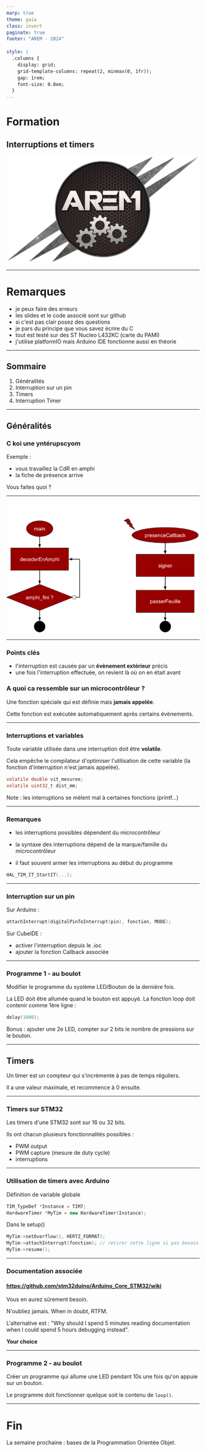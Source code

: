 ```yaml
---
marp: true
theme: gaia
class: invert
paginate: true
footer: "AREM - 2024"

style: |
  .columns {
    display: grid;
    grid-template-columns: repeat(2, minmax(0, 1fr));
    gap: 1rem;
    font-size: 0.8em;
  }
---
```


<!-- Pagination style -->
<style>
section::after {
  content: attr(data-marpit-pagination) '/' attr(data-marpit-pagination-total);
}
</style>

<!--Centered images -->
<style>
img[alt~="center"] {
  display: block;
  margin: 0 auto;
}
</style>



<!-- Title slide -->
<!--_footer: "Kézia MARCOU | AREM - 2024"-->
# Formation

## Interruptions et timers

![bg right w:15cm](images/arem_logo.webp)

---
# Remarques

- je peux faire des erreurs
- les slides et le code associé sont sur github
- si c'est pas clair posez des questions
- je pars du principe que vous savez écrire du C
- tout est testé sur des ST Nucleo L432KC (carte du PAMI)
- j'utilise platformIO mais Arduino IDE fonctionne aussi en théorie

---

## Sommaire

1. Généralités
2. Interruption sur un pin
3. Timers
4. Interruption Timer

--- 

<!--header: "Section : Généralités"-->
## Généralités

### C koi une yntérupscyom

Exemple : 
- vous travaillez la CdR en amphi
- la fiche de présence arrive

Vous faites quoi ? 

---

![bg h:18cm](images/amphi_int.png)

--- 

### Points clés

- l'interruption est causée par un **évènement extérieur** précis
- une fois l'interruption effectuée, on revient là où on en était avant


### A quoi ca ressemble sur un microcontrôleur ?

Une fonction spéciale qui est définie mais **jamais appelée**. 

Cette fonction est exécutée automatiquement après certains évènements.

--- 

### Interruptions et variables

Toute variable utilisée dans une interruption doit être **volatile**. 

Cela empêche le compilateur d'optimiser l'utilisation de cette variable (la fonction d'interruption n'est jamais appelée).

```c
volatile double vit_mesuree;
volatile uint32_t dist_mm;
```

Note : les interruptions se mèlent mal à certaines fonctions (printf...)

--- 

### Remarques

- les interruptions possibles dépendent du microcontrôleur

- la syntaxe des interruptions dépend de la marque/famille du microcontrôleur

- il faut souvent armer les interruptions au début du programme 

```c
HAL_TIM_IT_StartIT(...);
```

--- 

<!--header: "Section : interruption sur un pin"-->

### Interruption sur un pin

Sur Arduino : 
```c
attachInterrupt(digitalPinToInterrupt(pin), fonction, MODE);
```

Sur CubeIDE : 
- activer l'interruption depuis le .ioc
- ajouter la fonction Callback associée

--- 

### Programme 1 - au boulot 

Modifier le programme du système LED/Bouton de la dernière fois. 

La LED doit être allumée quand le bouton est appuyé. La fonction loop doit contenir comme 1ère ligne :

```c
delay(1000);
```

Bonus : ajouter une 2e LED, compter sur 2 bits le nombre de pressions sur le bouton.

--- 

<!--header: "Section : Timers"-->

## Timers 

Un timer est un compteur qui s'incrémente à pas de temps réguliers. 

Il a une valeur maximale, et recommence à 0 ensuite. 

---

### Timers sur STM32

Les timers d'une STM32 sont sur 16 ou 32 bits.

Ils ont chacun plusieurs fonctionnalités possibles :
- PWM output
- PWM capture (mesure de duty cycle)
- interruptions

--- 

### Utilisation de timers avec Arduino

Définition de variable globale
```cpp
TIM_TypeDef *Instance = TIM7;
HardwareTimer *MyTim = new HardwareTimer(Instance);
```

Dans le setup()
```cpp
MyTim->setOverflow(1, HERTZ_FORMAT);
MyTim->attachInterrupt(fonction); // retirer cette ligne si pas besoin d'interrupts
MyTim->resume();
```
--- 

### Documentation associée

#### https://github.com/stm32duino/Arduino_Core_STM32/wiki

Vous en aurez sûrement besoin.

N'oubliez jamais. When in doubt, RTFM.

L'alternative est : "Why should I spend 5 minutes reading documentation when I could spend 5 hours debugging instead".

**Your choice**

--- 

### Programme 2 - au boulot

Créer un programme qui allume une LED pendant 10s une fois qu'on appuie sur un bouton. 

Le programme doit fonctionner quelque soit le contenu de `loop()`.

--- 

<!--header: ""-->

# Fin

La semaine prochaine : bases de la Programmation Orientée Objet.

